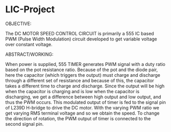 # LIC-Project

OBJECTIVE:

The DC MOTOR SPEED CONTROL CIRCUIT is primarily a 555 IC based PWM (Pulse Width Modulation) circuit developed to get variable voltage over constant voltage.

ABSTRACT/WORKING:

When power is supplied, 555 TIMER generates PWM signal with a duty ratio based on the pot resistance ratio. Because of the pot and the diode pair, here the capacitor (which triggers the output) must charge and discharge through a different set of resistance and because of this, the capacitor takes a different time to charge and discharge. Since the output will be high when the capacitor is charging and is low when the capacitor is discharging, we get a difference between high output and low output, and thus the PWM occurs.
This modulated output of timer is fed to the signal pin of L239D H-bridge to drive the DC motor. With the varying PWM ratio we get varying RMS terminal voltage and so we obtain the speed. To change the direction of rotation, the PWM output of timer is connected to the second signal pin.
